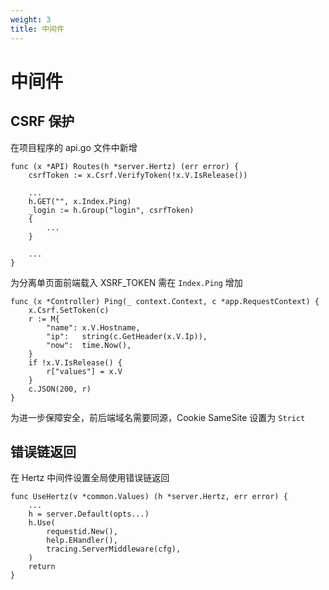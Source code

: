 ```yaml
---
weight: 3
title: 中间件
---
```


# 中间件

## CSRF 保护

在项目程序的 api.go 文件中新增

```golang {hl_lines=[2,5]}
func (x *API) Routes(h *server.Hertz) (err error) {
	csrfToken := x.Csrf.VerifyToken(!x.V.IsRelease())
	
	...
	h.GET("", x.Index.Ping)
	_login := h.Group("login", csrfToken)
	{
	    ...
	}
	
	...
}
```

为分离单页面前端载入 XSRF_TOKEN 需在 `Index.Ping` 增加

```golang {hl_lines=[2]}
func (x *Controller) Ping(_ context.Context, c *app.RequestContext) {
	x.Csrf.SetToken(c)
	r := M{
		"name": x.V.Hostname,
		"ip":   string(c.GetHeader(x.V.Ip)),
		"now":  time.Now(),
	}
	if !x.V.IsRelease() {
		r["values"] = x.V
	}
	c.JSON(200, r)
}
```

为进一步保障安全，前后端域名需要同源，Cookie SameSite 设置为 `Strict`

## 错误链返回

在 Hertz 中间件设置全局使用错误链返回

```golang {hl_lines=[6]}
func UseHertz(v *common.Values) (h *server.Hertz, err error) {
    ...
	h = server.Default(opts...)
	h.Use(
		requestid.New(),
		help.EHandler(),
		tracing.ServerMiddleware(cfg),
	)
	return
}
```
